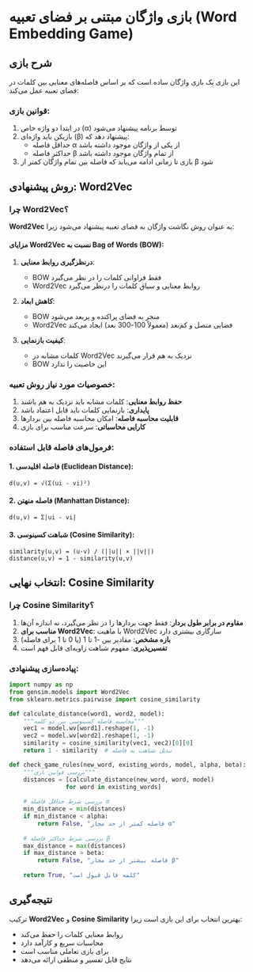 # بازی واژگان مبتنی بر فضای تعبیه (Word Embedding Game)

## شرح بازی

این بازی یک بازی واژگان ساده است که بر اساس فاصله‌های معنایی بین کلمات در فضای تعبیه عمل می‌کند:

### قوانین بازی:
1. در ابتدا دو واژه خاص (α) توسط برنامه پیشنهاد می‌شود
2. بازیکن باید واژه‌ای (β) پیشنهاد دهد که:
   - حداقل فاصله α از یکی از واژگان موجود داشته باشد
   - حداکثر فاصله β از تمام واژگان موجود داشته باشد
3. بازی تا زمانی ادامه می‌یابد که فاصله بین تمام واژگان کمتر از β شود

## روش پیشنهادی: Word2Vec

### چرا Word2Vec؟

**Word2Vec** به عنوان روش نگاشت واژگان به فضای تعبیه پیشنهاد می‌شود زیرا:

#### مزایای Word2Vec نسبت به Bag of Words (BOW):

1. **درنظرگیری روابط معنایی**: 
   - BOW فقط فراوانی کلمات را در نظر می‌گیرد
   - Word2Vec روابط معنایی و سیاق کلمات را درنظر می‌گیرد

2. **کاهش ابعاد**:
   - BOW منجر به فضای پراکنده و پربعد می‌شود
   - Word2Vec فضایی متصل و کم‌بعد (معمولاً 100-300 بعد) ایجاد می‌کند

3. **کیفیت بازنمایی**:
   - کلمات مشابه در Word2Vec نزدیک به هم قرار می‌گیرند
   - BOW این خاصیت را ندارد

### خصوصیات مورد نیاز روش تعبیه:

1. **حفظ روابط معنایی**: کلمات مشابه باید نزدیک به هم باشند
2. **پایداری**: بازنمایی کلمات باید قابل اعتماد باشد
3. **قابلیت محاسبه فاصله**: امکان محاسبه فاصله بین بردارها
4. **کارایی محاسباتی**: سرعت مناسب برای بازی

### فرمول‌های فاصله قابل استفاده:

#### 1. فاصله اقلیدسی (Euclidean Distance):
```
d(u,v) = √(Σ(ui - vi)²)
```

#### 2. فاصله منهتن (Manhattan Distance):
```
d(u,v) = Σ|ui - vi|
```

#### 3. شباهت کسینوسی (Cosine Similarity):
```
similarity(u,v) = (u·v) / (||u|| × ||v||)
distance(u,v) = 1 - similarity(u,v)
```

## انتخاب نهایی: Cosine Similarity

### چرا Cosine Similarity؟

1. **مقاوم در برابر طول بردار**: فقط جهت بردارها را در نظر می‌گیرد، نه اندازه آن‌ها
2. **مناسب برای Word2Vec**: با ماهیت Word2Vec سازگاری بیشتری دارد
3. **بازه مشخص**: مقادیر بین -1 تا 1 (یا 0 تا 1 برای فاصله)
4. **تفسیرپذیری**: مفهوم شباهت زاویه‌ای قابل فهم است

### پیاده‌سازی پیشنهادی:

```python
import numpy as np
from gensim.models import Word2Vec
from sklearn.metrics.pairwise import cosine_similarity

def calculate_distance(word1, word2, model):
    """محاسبه فاصله کسینوسی بین دو کلمه"""
    vec1 = model.wv[word1].reshape(1, -1)
    vec2 = model.wv[word2].reshape(1, -1)
    similarity = cosine_similarity(vec1, vec2)[0][0]
    return 1 - similarity  # تبدیل شباهت به فاصله

def check_game_rules(new_word, existing_words, model, alpha, beta):
    """بررسی قوانین بازی"""
    distances = [calculate_distance(new_word, word, model) 
                for word in existing_words]
    
    # بررسی شرط حداقل فاصله α
    min_distance = min(distances)
    if min_distance < alpha:
        return False, "فاصله کمتر از حد مجاز α"
    
    # بررسی شرط حداکثر فاصله β
    max_distance = max(distances)
    if max_distance > beta:
        return False, "فاصله بیشتر از حد مجاز β"
    
    return True, "کلمه قابل قبول است"
```

## نتیجه‌گیری

ترکیب **Word2Vec** و **Cosine Similarity** بهترین انتخاب برای این بازی است زیرا:
- روابط معنایی کلمات را حفظ می‌کند
- محاسبات سریع و کارآمد دارد
- برای بازی تعاملی مناسب است
- نتایج قابل تفسیر و منطقی ارائه می‌دهد
